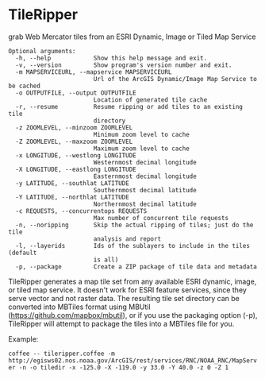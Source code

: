 TileRipper
==========

grab Web Mercator tiles from an ESRI Dynamic, Image or Tiled Map Service

```
Optional arguments:
  -h, --help            Show this help message and exit.
  -v, --version         Show program's version number and exit.
  -m MAPSERVICEURL, --mapservice MAPSERVICEURL
                        Url of the ArcGIS Dynamic/Image Map Service to be cached
  -o OUTPUTFILE, --output OUTPUTFILE
                        Location of generated tile cache
  -r, --resume          Resume ripping or add tiles to an existing tile 
                        directory
  -z ZOOMLEVEL, --minzoom ZOOMLEVEL
                        Minimum zoom level to cache
  -Z ZOOMLEVEL, --maxzoom ZOOMLEVEL
                        Maximum zoom level to cache
  -x LONGITUDE, --westlong LONGITUDE
                        Westernmost decimal longitude
  -X LONGITUDE, --eastlong LONGITUDE
                        Easternmost decimal longitude
  -y LATITUDE, --southlat LATITUDE
                        Southernmost decimal latitude
  -Y LATITUDE, --northlat LATITUDE
                        Northernmost decimal latitude
  -c REQUESTS, --concurrentops REQUESTS
                        Max number of concurrent tile requests
  -n, --noripping       Skip the actual ripping of tiles; just do the tile 
                        analysis and report
  -l, --layerids        Ids of the sublayers to include in the tiles (default 
                        is all)
  -p, --package         Create a ZIP package of tile data and metadata
  ```


TileRipper generates a map tile set from any available ESRI dynamic, image, or tiled map service.  It doesn't work for ESRI feature services, since they serve vector and not raster data.  The resulting tile set directory can be converted into MBTiles format using MBUtil (https://github.com/mapbox/mbutil), or if you use the packaging option (-p), TileRipper will attempt to package the tiles into a MBTiles file for you.  

Example:

 ```coffee -- tileripper.coffee -m http://egisws02.nos.noaa.gov/ArcGIS/rest/services/RNC/NOAA_RNC/MapServer -n -o tiledir -x -125.0 -X -119.0 -y 33.0 -Y 40.0 -z 0 -Z 1```
